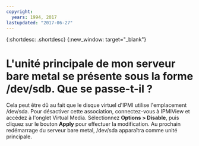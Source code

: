 ```yaml
---
copyright:
  years: 1994, 2017
lastupdated: "2017-06-27"
---
```


{:shortdesc: .shortdesc}
{:new_window: target="_blank"}

# L'unité principale de mon serveur bare metal se présente sous la forme /dev/sdb. Que se passe-t-il ?

Cela peut être dû au fait que le disque virtuel d'IPMI utilise l'emplacement /dev/sda. Pour désactiver cette association, connectez-vous à IPMIView et accédez à l'onglet Virtual Media. Sélectionnez **Options > Disable**, puis cliquez sur le bouton **Apply** pour effectuer la modification. Au prochain redémarrage du serveur bare metal, /dev/sda apparaîtra comme unité principale.
